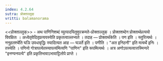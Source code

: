 ```yaml
---
index: 4.2.64
sutra: प्रोक्ताल्लुक्
vritti: balamanorama
---
```


<<प्रोक्ताल्लुक्>> - अथ पाणिनिशब्दं व्युत्पादयितुमुपक्रमते-प्रोक्ताल्लुक् । प्रोक्तशब्देन प्रोक्तार्थप्रत्ययो विवक्षितः । अध्येतृवेदितृप्रत्ययस्येति प्रकृतत्वाल्लभ्यते । तदाह — प्रोक्तार्थकेति । पण इति । स्तुरित्यर्थः । ननुहलश्चे॑ति घञि उपधावृद्धिः स्यादित्यत आह — घञर्ते इति । पणीति । "अत इनिठनौ" इति मत्वर्थे इनिः । तस्येति । पणिनो गोत्रापत्येतस्यापत्य॑मित्यणि "पाणिन" इति रूपमित्यर्थः । अत्र अणोऽपत्यत्वात्तस्मिन्परे "इनण्यनपत्ये" इति प्रकृतिभावाऽभावाट्टिलोपे प्राप्ते । 